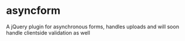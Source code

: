 # asyncform
A jQuery plugin for asynchronous forms, handles uploads and will soon handle clientside validation as well
